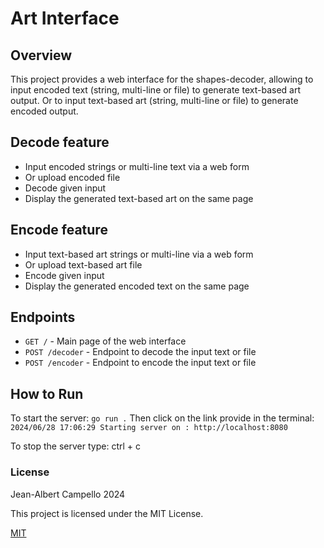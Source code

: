 # Art Interface

## Overview

This project provides a web interface for the shapes-decoder, allowing to input encoded text (string, multi-line or file) to generate text-based art output. Or to input text-based art (string, multi-line or file) to generate encoded output.

## Decode feature

- Input encoded strings or multi-line text via a web form
- Or upload encoded file
- Decode given input
- Display the generated text-based art on the same page

## Encode feature

- Input text-based art strings or multi-line via a web form
- Or upload text-based art file
- Encode given input
- Display the generated encoded text on the same page

## Endpoints

- `GET /` - Main page of the web interface
- `POST /decoder` - Endpoint to decode the input text or file
- `POST /encoder` - Endpoint to encode the input text or file

## How to Run

To start the server:
    `go run .`
    Then click on the link provide in the terminal:
    `2024/06/28 17:06:29 Starting server on : http://localhost:8080`

To stop the server type:
    ctrl + c

### License 

Jean-Albert Campello     2024

This project is licensed under the MIT License.

[MIT](https://choosealicense.com/licenses/mit/)